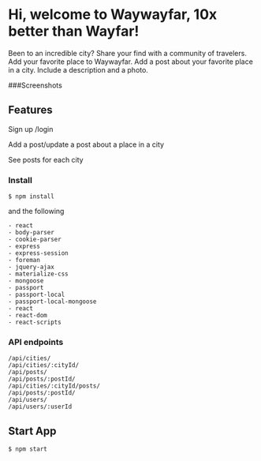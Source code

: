 # Hi, welcome to Waywayfar, 10x better than Wayfar!

Been to an incredible city? Share your find with a community of travelers. Add your favorite place to Waywayfar. Add a post about your favorite place in a city. Include a description and a photo. 

###Screenshots


## Features
Sign up /login

Add a post/update a post about a place in a city

See posts for each city


### Install 
```
$ npm install
```
and the following
```
- react
- body-parser
- cookie-parser
- express
- express-session
- foreman
- jquery-ajax
- materialize-css
- mongoose
- passport
- passport-local
- passport-local-mongoose
- react
- react-dom
- react-scripts
```



### API endpoints

```
/api/cities/
/api/cities/:cityId/
/api/posts/
/api/posts/:postId/
/api/cities/:cityId/posts/
/api/posts/:postId/
/api/users/
/api/users/:userId

```
## Start App
```
$ npm start
```
